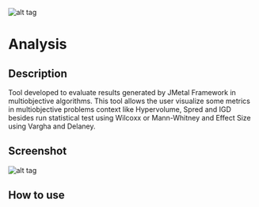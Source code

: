 ![alt tag](https://raw.githubusercontent.com/thiagodnf/analysis/master/src/resources/logo.png)

# Analysis

## Description
Tool developed to evaluate results generated by JMetal Framework in multiobjective algorithms. This tool allows the user visualize some metrics in multiobjective problems context like Hypervolume, Spred and IGD besides run statistical test using Wilcoxx or Mann-Whitney and Effect Size using Vargha and Delaney. 

## Screenshot

![alt tag](https://raw.githubusercontent.com/thiagodnf/analysis/doc/sreenshot.png)

## How to use
